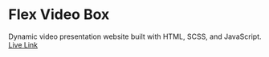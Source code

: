 # Flex Video Box

Dynamic video presentation website built with HTML, SCSS, and JavaScript.
[Live Link](https://1005hoon.github.io/flex_video/)

